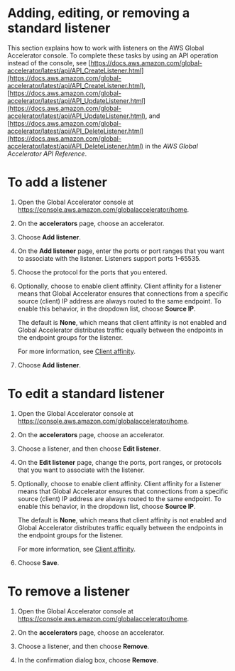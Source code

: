 # Adding, editing, or removing a standard listener<a name="about-listeners.creating-listeners"></a>

This section explains how to work with listeners on the AWS Global Accelerator console\. To complete these tasks by using an API operation instead of the console, see [https://docs.aws.amazon.com/global-accelerator/latest/api/API_CreateListener.html](https://docs.aws.amazon.com/global-accelerator/latest/api/API_CreateListener.html), [https://docs.aws.amazon.com/global-accelerator/latest/api/API_UpdateListener.html](https://docs.aws.amazon.com/global-accelerator/latest/api/API_UpdateListener.html), and [https://docs.aws.amazon.com/global-accelerator/latest/api/API_DeleteListener.html](https://docs.aws.amazon.com/global-accelerator/latest/api/API_DeleteListener.html) in the *AWS Global Accelerator API Reference*\.

# To add a listener

1. Open the Global Accelerator console at [ https://console\.aws\.amazon\.com/globalaccelerator/home](https://console.aws.amazon.com/globalaccelerator/home)\. 

1. On the **accelerators** page, choose an accelerator\.

1. Choose **Add listener**\.

1. On the **Add listener** page, enter the ports or port ranges that you want to associate with the listener\. Listeners support ports 1\-65535\.

1. Choose the protocol for the ports that you entered\.

1. Optionally, choose to enable client affinity\. Client affinity for a listener means that Global Accelerator ensures that connections from a specific source \(client\) IP address are always routed to the same endpoint\. To enable this behavior, in the dropdown list, choose **Source IP**\.

   The default is **None**, which means that client affinity is not enabled and Global Accelerator distributes traffic equally between the endpoints in the endpoint groups for the listener\.

   For more information, see [Client affinity](about-listeners-client-affinity.md)\.

1. Choose **Add listener**\.

# To edit a standard listener

1. Open the Global Accelerator console at [ https://console\.aws\.amazon\.com/globalaccelerator/home](https://console.aws.amazon.com/globalaccelerator/home)\. 

1. On the **accelerators** page, choose an accelerator\.

1. Choose a listener, and then choose **Edit listener**\.

1. On the **Edit listener** page, change the ports, port ranges, or protocols that you want to associate with the listener\.

1. Optionally, choose to enable client affinity\. Client affinity for a listener means that Global Accelerator ensures that connections from a specific source \(client\) IP address are always routed to the same endpoint\. To enable this behavior, in the dropdown list, choose **Source IP**\.

   The default is **None**, which means that client affinity is not enabled and Global Accelerator distributes traffic equally between the endpoints in the endpoint groups for the listener\.

   For more information, see [Client affinity](about-listeners-client-affinity.md)\.

1. Choose **Save**\.

# To remove a listener

1. Open the Global Accelerator console at [ https://console\.aws\.amazon\.com/globalaccelerator/home](https://console.aws.amazon.com/globalaccelerator/home)\. 

1. On the **accelerators** page, choose an accelerator\.

1. Choose a listener, and then choose **Remove**\.

1. In the confirmation dialog box, choose **Remove**\.
